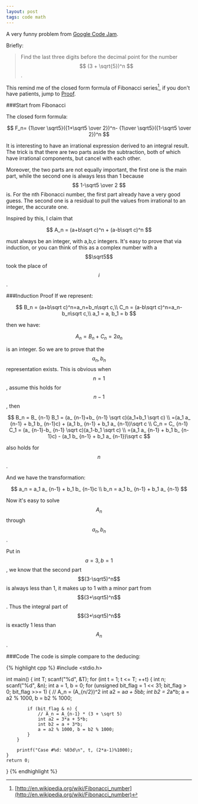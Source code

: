 ```yaml
---
layout: post
tags: code math
---
```


A very funny problem from [Google Code Jam](https://code.google.com/codejam/contest/32016/dashboard#s=p2).

Briefly:

> Find the last three digits before the decimal point for the number $$ (3 + \sqrt{5})^n $$.

This remind me of the closed form formula of Fibonacci series[^fib], if you don't have patients, jump to [Proof](#induction-proof).

###Start from Fibonacci

The closed form formula:

$$
F_n= {1\over \sqrt5}({1+\sqrt5 \over 2})^n-
{1\over \sqrt5}({1-\sqrt5 \over 2})^n
$$

It is interesting to have an irrational expression derived to an integral result. The trick is that there are two parts aside the subtraction, both of which have irrational components, but cancel with each other. 

Moreover, the two parts are not equally important, the first one is the main part, while the second one is always less than 1 because $$ 1-\sqrt5 \over 2 $$ is. For the nth Fibonacci number, the first part already have a very good guess. The second one is a residual to pull the values from irrational to an integer, the accurate one.

Inspired by this, I claim that

$$
A_n = (a+b\sqrt c)^n + (a-b\sqrt c)^n
$$

must always be an integer, with a,b,c integers. It's easy to prove that via induction, or you can think of this as a complex number with a $$\sqrt5$$ took the place of $$i$$.

###Induction Proof
If we represent:

$$
B_n = (a+b\sqrt c)^n=a_n+b_n\sqrt c,\\
C_n = (a-b\sqrt c)^n=a_n-b_n\sqrt c,\\
a_1 = a, b_1 = b
$$

then we have:

$$
A_n = B_n + C_n = 2a_n
$$

is an integer. 
So we are to prove that the $$a_n,b_n$$ representation exists.
This is obvious when $$n=1$$, assume this holds for $$n-1$$, then

$$
B_n = B_ {n-1} B_1 = 
(a_ {n-1}+b_ {n-1} \sqrt c)(a_1+b_1 \sqrt c) \\
=(a_1 a_ {n-1} + b_1 b_ {n-1}c) +
 (a_1 b_ {n-1} + b_1 a_ {n-1})\sqrt c \\
C_n = C_ {n-1} C_1 = 
(a_ {n-1}-b_ {n-1} \sqrt c)(a_1-b_1 \sqrt c) \\
=(a_1 a_ {n-1} + b_1 b_ {n-1}c) -
 (a_1 b_ {n-1} + b_1 a_ {n-1})\sqrt c
$$

also holds for $$n$$. 

And we have the transformation:

$$
a_n = a_1 a_ {n-1} + b_1 b_ {n-1}c \\
b_n = a_1 b_ {n-1} + b_1 a_ {n-1}
$$

Now it's easy to solve $$A_n$$ through $$a_n, b_n$$.

Put in $$ a = 3, b = 1$$, we know that the second part  $$(3-\sqrt5)^n$$ is always less than 1, it makes up to 1 with a minor part from $$(3+\sqrt5)^n$$. Thus the integral part of $$(3+\sqrt5)^n$$ is exactly 1 less than $$A_n$$.

###Code
The code is simple compare to the deducing:

{% highlight cpp %}
#include <stdio.h>

int main() {
	int T; scanf("%d", &T);
	for (int t = 1; t <= T; ++t) {
		int n; scanf("%d", &n);
		int a = 1, b = 0;
		for (unsigned bit_flag = 1 << 31; bit_flag > 0; bit_flag >>= 1) {
			// A_n = (A_{n/2})^2
			int a2 = a*a + 5*b*b;
			int b2 = 2*a*b;
			a = a2 % 1000, b = b2 % 1000;

			if (bit_flag & n) {
				// A_n = A_{n-1} * (3 + \sqrt 5)
				int a2 = 3*a + 5*b;
				int b2 = a + 3*b;
				a = a2 % 1000, b = b2 % 1000;
			}
		}

		printf("Case #%d: %03d\n", t, (2*a-1)%1000);
	}
	return 0;
}
{% endhighlight %}

[^fib]: [http://en.wikipedia.org/wiki/Fibonacci_number](http://en.wikipedia.org/wiki/Fibonacci_number)